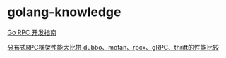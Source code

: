 # golang-knowledge

[Go RPC 开发指南](http://doc.rpcx.site/)

[分布式RPC框架性能大比拼 dubbo、motan、rpcx、gRPC、thrift的性能比较](https://blog.csdn.net/testcs_dn/article/details/78050590)
